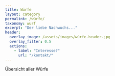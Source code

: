```yaml
---
title: Würfe
layout: category
permalink: /würfe/
taxonomy: wurf
excerpt: "Der liebe Nachwuchs..."
header:
  overlay_image: /assets/images/würfe-header.jpg
  overlay_filter: 0.5
  actions:
    - label: "Interesse?"
      url: "/kontakt/"
---
```


Übersicht aller Würfe
